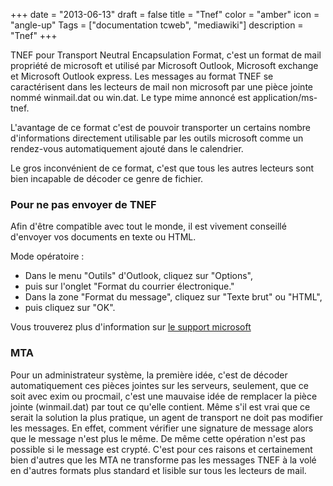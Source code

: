 +++
date = "2013-06-13"
draft = false
title = "Tnef"
color = "amber"
icon = "angle-up"
Tags = ["documentation tcweb", "mediawiki"]
description = "Tnef"
+++

TNEF pour Transport Neutral Encapsulation Format, c'est un format de
mail propriété de microsoft et utilisé par Microsoft Outlook, Microsoft
exchange et Microsoft Outlook express. Les messages au format TNEF se
caractérisent dans les lecteurs de mail non microsoft par une pièce
jointe nommé winmail.dat ou win.dat. Le type mime annoncé est
application/ms-tnef.

L'avantage de ce format c'est de pouvoir transporter un certains nombre
d'informations directement utilisable par les outils microsoft comme un
rendez-vous automatiquement ajouté dans le calendrier.

Le gros inconvénient de ce format, c'est que tous les autres lecteurs
sont bien incapable de décoder ce genre de fichier.

### Pour ne pas envoyer de TNEF

Afin d'être compatible avec tout le monde, il est vivement conseillé
d'envoyer vos documents en texte ou HTML.

Mode opératoire :

-   Dans le menu "Outils" d'Outlook, cliquez sur "Options",
-   puis sur l'onglet "Format du courrier électronique."
-   Dans la zone "Format du message", cliquez sur "Texte brut" ou
    "HTML",
-   puis cliquez sur "OK".

Vous trouverez plus d'information sur [le support
microsoft](http://support.microsoft.com/kb/290809)

### MTA

Pour un administrateur système, la première idée, c'est de décoder
automatiquement ces pièces jointes sur les serveurs, seulement, que ce
soit avec exim ou procmail, c'est une mauvaise idée de remplacer la
pièce jointe (winmail.dat) par tout ce qu'elle contient. Même s'il est
vrai que ce serait la solution la plus pratique, un agent de transport
ne doit pas modifier les messages. En effet, comment vérifier une
signature de message alors que le message n'est plus le même. De même
cette opération n'est pas possible si le message est crypté. C'est pour
ces raisons et certainement bien d'autres que les MTA ne transforme pas
les messages TNEF à la volé en d'autres formats plus standard et lisible
sur tous les lecteurs de mail.
